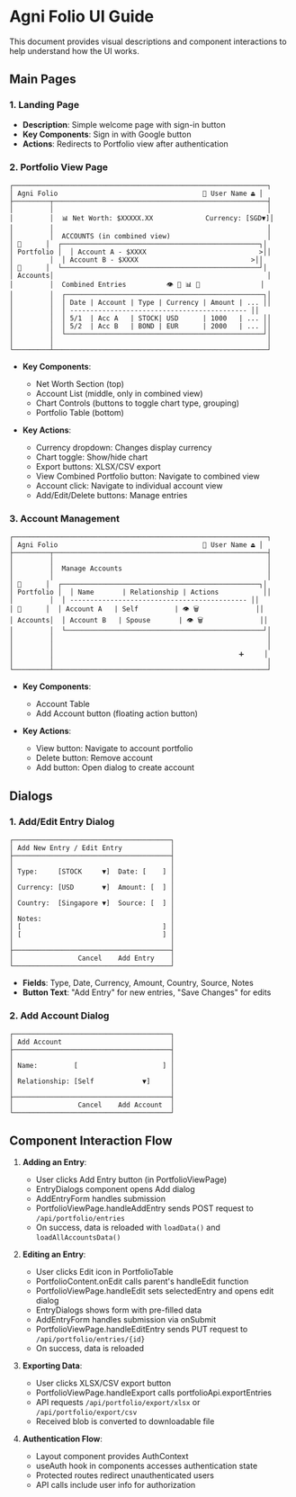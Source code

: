 # Agni Folio UI Guide

This document provides visual descriptions and component interactions to help understand how the UI works.

## Main Pages

### 1. Landing Page
- **Description**: Simple welcome page with sign-in button
- **Key Components**: Sign in with Google button
- **Actions**: Redirects to Portfolio view after authentication

### 2. Portfolio View Page
```
┌───────────────────────────────────────────────────────────────┐
│ Agni Folio                                    🔄 User Name ⏏️ │
├─────────┬─────────────────────────────────────────────────────┤
│         │                                                     │
│         │  📊 Net Worth: $XXXXX.XX             Currency: [SGD▼]│
│         │                                                     │
│         │  ACCOUNTS (in combined view)                        │
│ 📂      │  ┌─────────────────────────────────────────────────┐│
│ Portfolio │  │ Account A - $XXXX                            >││
│         │  │ Account B - $XXXX                            >││
│ 👛      │  └─────────────────────────────────────────────────┘│
│ Accounts│                                                     │
│         │  Combined Entries          👁️ 📄 📊 🔄               │
│         │  ┌─────────────────────────────────────────────────┐│
│         │  │ Date | Account | Type | Currency | Amount | ... ││
│         │  │ -------------------------------------------- ││
│         │  │ 5/1  | Acc A   | STOCK| USD      | 1000   | ... ││
│         │  │ 5/2  | Acc B   | BOND | EUR      | 2000   | ... ││
│         │  └─────────────────────────────────────────────────┘│
│         │                                                     │
└─────────┴─────────────────────────────────────────────────────┘
```

- **Key Components**:
  - Net Worth Section (top)
  - Account List (middle, only in combined view)
  - Chart Controls (buttons to toggle chart type, grouping)
  - Portfolio Table (bottom)
  
- **Key Actions**:
  - Currency dropdown: Changes display currency
  - Chart toggle: Show/hide chart
  - Export buttons: XLSX/CSV export
  - View Combined Portfolio button: Navigate to combined view
  - Account click: Navigate to individual account view
  - Add/Edit/Delete buttons: Manage entries

### 3. Account Management
```
┌───────────────────────────────────────────────────────────────┐
│ Agni Folio                                    🔄 User Name ⏏️ │
├─────────┬─────────────────────────────────────────────────────┤
│         │                                                     │
│         │  Manage Accounts                                    │
│         │                                                     │
│ 📂      │  ┌─────────────────────────────────────────────────┐│
│ Portfolio │  │ Name       | Relationship | Actions           ││
│         │  │ -------------------------------------------- ││
│ 👛      │  │ Account A   | Self         | 👁️ 🗑️              ││
│ Accounts│  │ Account B   | Spouse       | 👁️ 🗑️              ││
│         │  └─────────────────────────────────────────────────┘│
│         │                                                     │
│         │                                                     │
│         │                                              ➕     │
│         │                                                     │
└─────────┴─────────────────────────────────────────────────────┘
```

- **Key Components**:
  - Account Table
  - Add Account button (floating action button)
  
- **Key Actions**:
  - View button: Navigate to account portfolio
  - Delete button: Remove account
  - Add button: Open dialog to create account

## Dialogs

### 1. Add/Edit Entry Dialog
```
┌───────────────────────────────────────┐
│ Add New Entry / Edit Entry            │
├───────────────────────────────────────┤
│                                       │
│ Type:     [STOCK     ▼]  Date: [    ] │
│                                       │
│ Currency: [USD       ▼]  Amount: [  ] │
│                                       │
│ Country:  [Singapore ▼]  Source: [  ] │
│                                       │
│ Notes:                                │
│ [                                   ] │
│ [                                   ] │
│                                       │
├───────────────────────────────────────┤
│                Cancel    Add Entry    │
└───────────────────────────────────────┘
```

- **Fields**: Type, Date, Currency, Amount, Country, Source, Notes
- **Button Text**: "Add Entry" for new entries, "Save Changes" for edits

### 2. Add Account Dialog
```
┌───────────────────────────────────────┐
│ Add Account                           │
├───────────────────────────────────────┤
│                                       │
│ Name:         [                     ] │
│                                       │
│ Relationship: [Self            ▼]     │
│                                       │
├───────────────────────────────────────┤
│                Cancel    Add Account  │
└───────────────────────────────────────┘
```

## Component Interaction Flow

1. **Adding an Entry**:
   - User clicks Add Entry button (in PortfolioViewPage)
   - EntryDialogs component opens Add dialog
   - AddEntryForm handles submission
   - PortfolioViewPage.handleAddEntry sends POST request to `/api/portfolio/entries`
   - On success, data is reloaded with `loadData()` and `loadAllAccountsData()`

2. **Editing an Entry**:
   - User clicks Edit icon in PortfolioTable
   - PortfolioContent.onEdit calls parent's handleEdit function
   - PortfolioViewPage.handleEdit sets selectedEntry and opens edit dialog
   - EntryDialogs shows form with pre-filled data
   - AddEntryForm handles submission via onSubmit
   - PortfolioViewPage.handleEditEntry sends PUT request to `/api/portfolio/entries/{id}`
   - On success, data is reloaded

3. **Exporting Data**:
   - User clicks XLSX/CSV export button
   - PortfolioViewPage.handleExport calls portfolioApi.exportEntries
   - API requests `/api/portfolio/export/xlsx` or `/api/portfolio/export/csv`
   - Received blob is converted to downloadable file

4. **Authentication Flow**:
   - Layout component provides AuthContext
   - useAuth hook in components accesses authentication state
   - Protected routes redirect unauthenticated users
   - API calls include user info for authorization

